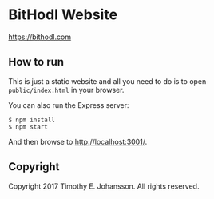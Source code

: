 # BitHodl Website

<https://bithodl.com>

## How to run

This is just a static website and all you need to do is to open `public/index.html` in your browser.

You can also run the Express server:

```term
$ npm install
$ npm start
```

And then browse to <http://localhost:3001/>.

## Copyright

Copyright 2017 Timothy E. Johansson. All rights reserved.
